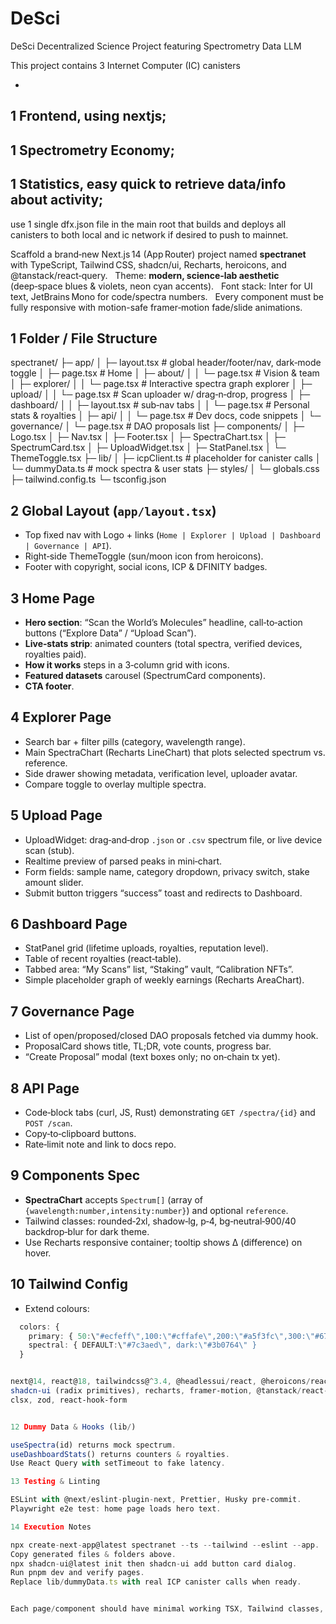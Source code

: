 # DeSci
DeSci Decentralized Science Project featuring Spectrometry Data LLM

This project contains 3 Internet Computer (IC) canisters

-
1 Frontend, using nextjs;
-
1 Spectrometry Economy;
-
1 Statistics, easy quick to retrieve data/info about activity;
-

use 1 single dfx.json file in the main root that builds and deploys all canisters to both local and ic network if desired to push to mainnet.



Scaffold a brand‑new Next.js 14 (App Router) project named **spectranet** with TypeScript, Tailwind CSS, shadcn/ui, Recharts, heroicons, and @tanstack/react‑query.  
Theme: **modern, science‑lab aesthetic** (deep‑space blues & violets, neon cyan accents).  
Font stack: Inter for UI text, JetBrains Mono for code/spectra numbers.  
Every component must be fully responsive with motion-safe framer‑motion fade/slide animations.

## 1 Folder / File Structure
spectranet/
├─ app/
│ ├─ layout.tsx # global header/footer/nav, dark‑mode toggle
│ ├─ page.tsx # Home
│ ├─ about/
│ │ └─ page.tsx # Vision & team
│ ├─ explorer/
│ │ └─ page.tsx # Interactive spectra graph explorer
│ ├─ upload/
│ │ └─ page.tsx # Scan uploader w/ drag‑n‑drop, progress
│ ├─ dashboard/
│ │ ├─ layout.tsx # sub‑nav tabs
│ │ └─ page.tsx # Personal stats & royalties
│ ├─ api/
│ │ └─ page.tsx # Dev docs, code snippets
│ └─ governance/
│ └─ page.tsx # DAO proposals list
├─ components/
│ ├─ Logo.tsx
│ ├─ Nav.tsx
│ ├─ Footer.tsx
│ ├─ SpectraChart.tsx
│ ├─ SpectrumCard.tsx
│ ├─ UploadWidget.tsx
│ ├─ StatPanel.tsx
│ └─ ThemeToggle.tsx
├─ lib/
│ ├─ icpClient.ts # placeholder for canister calls
│ └─ dummyData.ts # mock spectra & user stats
├─ styles/
│ └─ globals.css
├─ tailwind.config.ts
└─ tsconfig.json


## 2 Global Layout (`app/layout.tsx`)
* Top fixed nav with Logo + links (`Home | Explorer | Upload | Dashboard | Governance | API`).
* Right‑side ThemeToggle (sun/moon icon from heroicons).
* Footer with copyright, social icons, ICP & DFINITY badges.

## 3 Home Page
* **Hero section**: “Scan the World’s Molecules” headline, call‑to‑action buttons (“Explore Data” / “Upload Scan”).
* **Live‑stats strip**: animated counters (total spectra, verified devices, royalties paid).
* **How it works** steps in a 3‑column grid with icons.
* **Featured datasets** carousel (SpectrumCard components).
* **CTA footer**.

## 4 Explorer Page
* Search bar + filter pills (category, wavelength range).
* Main SpectraChart (Recharts LineChart) that plots selected spectrum vs. reference.
* Side drawer showing metadata, verification level, uploader avatar.
* Compare toggle to overlay multiple spectra.

## 5 Upload Page
* UploadWidget: drag‑and‑drop `.json` or `.csv` spectrum file, or live device scan (stub).
* Realtime preview of parsed peaks in mini‑chart.
* Form fields: sample name, category dropdown, privacy switch, stake amount slider.
* Submit button triggers “success” toast and redirects to Dashboard.

## 6 Dashboard Page
* StatPanel grid (lifetime uploads, royalties, reputation level).
* Table of recent royalties (react‑table).
* Tabbed area: “My Scans” list, “Staking” vault, “Calibration NFTs”.
* Simple placeholder graph of weekly earnings (Recharts AreaChart).

## 7 Governance Page
* List of open/proposed/closed DAO proposals fetched via dummy hook.
* ProposalCard shows title, TL;DR, vote counts, progress bar.
* “Create Proposal” modal (text boxes only; no on‑chain tx yet).

## 8 API Page
* Code‑block tabs (curl, JS, Rust) demonstrating `GET /spectra/{id}` and `POST /scan`.
* Copy‑to‑clipboard buttons.
* Rate‑limit note and link to docs repo.

## 9 Components Spec
* **SpectraChart** accepts `Spectrum[]` (array of `{wavelength:number,intensity:number}`) and optional `reference`.
* Tailwind classes: rounded‑2xl, shadow‑lg, p‑4, bg‑neutral‑900/40 backdrop‑blur for dark theme.
* Use Recharts responsive container; tooltip shows Δ (difference) on hover.

## 10 Tailwind Config
* Extend colours:
```ts
  colors: {
    primary: { 50:\"#ecfeff\",100:\"#cffafe\",200:\"#a5f3fc\",300:\"#67e8f9\",400:\"#22d3ee\",500:\"#06b6d4\",600:\"#0891b2\",700:\"#0e7490\",800:\"#155e75\",900:\"#164e63\" },
    spectral: { DEFAULT:\"#7c3aed\", dark:\"#3b0764\" }
  }


next@14, react@18, tailwindcss@^3.4, @headlessui/react, @heroicons/react,
shadcn‑ui (radix primitives), recharts, framer‑motion, @tanstack/react‑query,
clsx, zod, react‑hook‑form


12 Dummy Data & Hooks (lib/)

useSpectra(id) returns mock spectrum.
useDashboardStats() returns counters & royalties.
Use React Query with setTimeout to fake latency.

13 Testing & Linting

ESLint with @next/eslint-plugin-next, Prettier, Husky pre‑commit.
Playwright e2e test: home page loads hero text.

14 Execution Notes

npx create-next-app@latest spectranet --ts --tailwind --eslint --app.
Copy generated files & folders above.
npx shadcn-ui@latest init then shadcn-ui add button card dialog.
Run pnpm dev and verify pages.
Replace lib/dummyData.ts with real ICP canister calls when ready.


Each page/component should have minimal working TSX, Tailwind classes, and placeholder text so the site builds successfully on first run.
